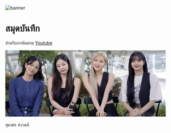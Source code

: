 ![banner](https://picsum.photos/800/250)

# สมุดบันทึก

สำหรับการติดตาม [Youtube](https://www.youtube.com/@BLACKPINK)

![download banner](./banner.jpg)

สุดาพร สงวนดี
